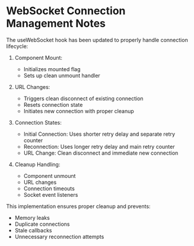 # WebSocket Connection Management Notes

The useWebSocket hook has been updated to properly handle connection lifecycle:

1. Component Mount:
   - Initializes mounted flag
   - Sets up clean unmount handler

2. URL Changes:
   - Triggers clean disconnect of existing connection
   - Resets connection state
   - Initiates new connection with proper cleanup

3. Connection States:
   - Initial Connection: Uses shorter retry delay and separate retry counter
   - Reconnection: Uses longer retry delay and main retry counter
   - URL Change: Clean disconnect and immediate new connection

4. Cleanup Handling:
   - Component unmount
   - URL changes
   - Connection timeouts
   - Socket event listeners

This implementation ensures proper cleanup and prevents:
- Memory leaks
- Duplicate connections
- Stale callbacks
- Unnecessary reconnection attempts